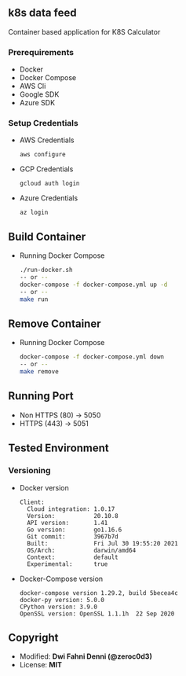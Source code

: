 ## k8s data feed

Container based application for K8S Calculator

### Prerequirements

- Docker
- Docker Compose
- AWS Cli
- Google SDK
- Azure SDK

### Setup Credentials

- AWS Credentials
  ```
  aws configure
  ```
- GCP Credentials

  ```
  gcloud auth login
  ```

- Azure Credentials

  ```
  az login
  ```

## Build Container

- Running Docker Compose
  ```bash
  ./run-docker.sh
  -- or --
  docker-compose -f docker-compose.yml up -d
  -- or --
  make run
  ```

## Remove Container

- Running Docker Compose
  ```bash
  docker-compose -f docker-compose.yml down
  -- or --
  make remove
  ```

## Running Port

- Non HTTPS (80) -> 5050
- HTTPS (443) -> 5051

## Tested Environment

### Versioning

- Docker version
  ```
  Client:
    Cloud integration: 1.0.17
    Version:           20.10.8
    API version:       1.41
    Go version:        go1.16.6
    Git commit:        3967b7d
    Built:             Fri Jul 30 19:55:20 2021
    OS/Arch:           darwin/amd64
    Context:           default
    Experimental:      true
  ```
- Docker-Compose version
  ```
  docker-compose version 1.29.2, build 5becea4c
  docker-py version: 5.0.0
  CPython version: 3.9.0
  OpenSSL version: OpenSSL 1.1.1h  22 Sep 2020
  ```

## Copyright

- Modified: **Dwi Fahni Denni (@zeroc0d3)**
- License: **MIT**
